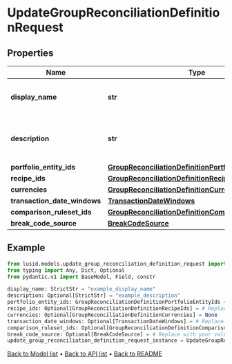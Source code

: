 # UpdateGroupReconciliationDefinitionRequest

## Properties
Name | Type | Description | Notes
------------ | ------------- | ------------- | -------------
**display_name** | **str** | The name of the Group Reconciliation Definition | 
**description** | **str** | The description of the Group Reconciliation Definition | [optional] 
**portfolio_entity_ids** | [**GroupReconciliationDefinitionPortfolioEntityIds**](GroupReconciliationDefinitionPortfolioEntityIds.md) |  | 
**recipe_ids** | [**GroupReconciliationDefinitionRecipeIds**](GroupReconciliationDefinitionRecipeIds.md) |  | [optional] 
**currencies** | [**GroupReconciliationDefinitionCurrencies**](GroupReconciliationDefinitionCurrencies.md) |  | [optional] 
**transaction_date_windows** | [**TransactionDateWindows**](TransactionDateWindows.md) |  | [optional] 
**comparison_ruleset_ids** | [**GroupReconciliationDefinitionComparisonRulesetIds**](GroupReconciliationDefinitionComparisonRulesetIds.md) |  | [optional] 
**break_code_source** | [**BreakCodeSource**](BreakCodeSource.md) |  | [optional] 
## Example

```python
from lusid.models.update_group_reconciliation_definition_request import UpdateGroupReconciliationDefinitionRequest
from typing import Any, Dict, Optional
from pydantic.v1 import BaseModel, Field, constr

display_name: StrictStr = "example_display_name"
description: Optional[StrictStr] = "example_description"
portfolio_entity_ids: GroupReconciliationDefinitionPortfolioEntityIds = # Replace with your value
recipe_ids: Optional[GroupReconciliationDefinitionRecipeIds] = # Replace with your value
currencies: Optional[GroupReconciliationDefinitionCurrencies] = None
transaction_date_windows: Optional[TransactionDateWindows] = # Replace with your value
comparison_ruleset_ids: Optional[GroupReconciliationDefinitionComparisonRulesetIds] = # Replace with your value
break_code_source: Optional[BreakCodeSource] = # Replace with your value
update_group_reconciliation_definition_request_instance = UpdateGroupReconciliationDefinitionRequest(display_name=display_name, description=description, portfolio_entity_ids=portfolio_entity_ids, recipe_ids=recipe_ids, currencies=currencies, transaction_date_windows=transaction_date_windows, comparison_ruleset_ids=comparison_ruleset_ids, break_code_source=break_code_source)

```

[Back to Model list](../README.md#documentation-for-models) &#8226; [Back to API list](../README.md#documentation-for-api-endpoints) &#8226; [Back to README](../README.md)


